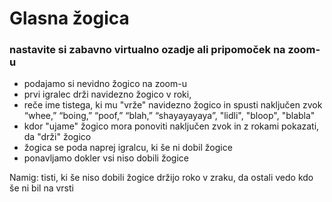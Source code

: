 # Glasna žogica

### nastavite si zabavno virtualno ozadje ali pripomoček na zoom-u

- podajamo si nevidno žogico na zoom-u
- prvi igralec drži navidezno žogico v roki, 
- reče ime tistega, ki mu "vrže" navidezno žogico in spusti naključen zvok “whee,” “boing,” “poof,” “blah,” “shayayayaya”, "lidli", "bloop", "blabla"
- kdor "ujame" žogico mora ponoviti naključen zvok in z rokami pokazati, da "drži" žogico
- žogica se poda naprej igralcu, ki še ni dobil žogice
- ponavljamo dokler vsi niso dobili žogice

Namig: tisti, ki še niso dobili žogice držijo roko v zraku, da ostali vedo kdo še ni bil na vrsti
